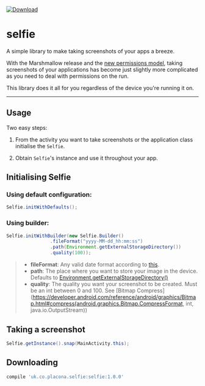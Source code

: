 [ ![Download](https://api.bintray.com/packages/mplacona/Selfie/selfie/images/download.svg) ](https://bintray.com/mplacona/Selfie/selfie/_latestVersion)

selfie
===================
A simple library to make taking screenshots of your apps a breeze.

With the Marshmallow release and the [new permissions model](https://developer.android.com/training/permissions/requesting.html), taking screenshots of your applications has become just slightly more complicated as you need to deal with permissions on the run.

This library does it all for you regardless of the device you're running it on.

----------

Usage
-------------
Two easy steps:

1. From the activity you want to take screenshots or the application class initialise the `Selfie`.

2. Obtain `Selfie`'s instance and use it throughout your app.

Initialising Selfie
---------------
### Using default configuration: ###
```java
Selfie.initWithDefaults();
```
### Using builder: ###
```java
Selfie.initWithBuilder(new Selfie.Builder()
                .fileFormat("yyyy-MM-dd_hh:mm:ss")
                .path(Environment.getExternalStorageDirectory())
                .quality(100));
```
> - **fileFormat**: Any valid date format according to [this](https://developer.android.com/reference/java/text/SimpleDateFormat.html).
> - **path**: The place where you want to store your image in the device. Defaults to [Environment.getExternalStorageDirectory()](https://developer.android.com/reference/android/os/Environment.html#getExternalStorageDirectory())
> - **quality**: The quality you want your screenshot to be created. Must be an int between 0 and 100. See [Bitmap Compress](https://developer.android.com/reference/android/graphics/Bitmap.html#compress(android.graphics.Bitmap.CompressFormat, int, java.io.OutputStream))

Taking a screenshot
--------------
```java
Selfie.getInstance().snap(MainActivity.this);
```

Downloading
-----------
```groovy
compile 'uk.co.placona.selfie:selfie:1.0.0'
```
